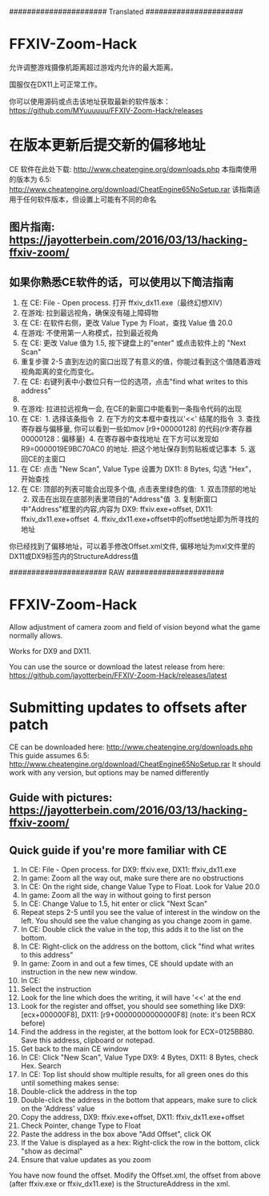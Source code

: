 ######################  Translated  ######################

# FFXIV-Zoom-Hack
允许调整游戏摄像机距离超过游戏内允许的最大距离。

国服仅在DX11上可正常工作。

你可以使用源码或点击该地址获取最新的软件版本：https://github.com/MYuuuuuu/FFXIV-Zoom-Hack/releases

# 在版本更新后提交新的偏移地址
CE 软件在此处下载: http://www.cheatengine.org/downloads.php
本指南使用的版本为 6.5: http://www.cheatengine.org/download/CheatEngine65NoSetup.rar
该指南适用于任何软件版本，但设置上可能有不同的命名

## 图片指南: https://jayotterbein.com/2016/03/13/hacking-ffxiv-zoom/

## 如果你熟悉CE软件的话，可以使用以下简洁指南
1. 在 CE: File - Open process.  打开 ffxiv_dx11.exe（最终幻想XIV）
2. 在游戏: 拉到最远视角，确保没有碰上障碍物
3. 在 CE: 在软件右侧，更改 Value Type 为 Float，查找 Value 值 20.0
4. 在游戏: 不使用第一人称模式，拉到最近视角
5. 在 CE: 更改 Value 值为 1.5, 按下键盘上的"enter" 或点击软件上的 "Next Scan"
6. 重复步骤 2-5 直到左边的窗口出现了有意义的值，你能过看到这个值随着游戏视角距离的变化而变化。 
7. 在 CE: 右键列表中小数位只有一位的选项，点击"find what writes to this address"
8. 
9. 在游戏: 拉进拉远视角一会, 在CE的新窗口中能看到一条指令代码的出现
10. 在 CE:
  1. 选择该条指令
  2. 在下方的文本框中查找以'<<' 结尾的指令
  3. 查找寄存器与偏移量, 你可以看到一些如mov [r9+00000128] 的代码(r9:寄存器 00000128：偏移量)
  4. 在寄存器中查找地址 在下方可以发现如 R9=0000019E9BC70AC0 的地址.  把这个地址保存到剪贴板或记事本
  5. 返回CE的主窗口
11. 在 CE: 点击 "New Scan", Value Type 设置为  DX11: 8 Bytes, 勾选 "Hex"，开始查找
12. 在 CE: 顶部的列表可能会出现多个值, 点击表里绿色的值:
  1. 双击顶部的地址
  2. 双击在出现在底部列表里项目的"Address"值
  3. 复制新窗口中"Address"框里的内容,内容为 DX9: ffxiv.exe+offset, DX11: ffxiv_dx11.exe+offset
  4. ffxiv_dx11.exe+offset中的offset地址即为所寻找的地址

你已经找到了偏移地址，可以着手修改Offset.xml文件, 偏移地址为mxl文件里的DX11或DX9标签内的StructureAddress值
 
######################  RAW  ######################
 
# FFXIV-Zoom-Hack
Allow adjustment of camera zoom and field of vision beyond what the game normally allows.
 
Works for DX9 and DX11.

You can use the source or download the latest release from here: https://github.com/jayotterbein/FFXIV-Zoom-Hack/releases/latest

# Submitting updates to offsets after patch
CE can be downloaded here: http://www.cheatengine.org/downloads.php
This guide assumes 6.5: http://www.cheatengine.org/download/CheatEngine65NoSetup.rar
It should work with any version, but options may be named differently

## Guide with pictures: https://jayotterbein.com/2016/03/13/hacking-ffxiv-zoom/

## Quick guide if you're more familiar with CE
1. In CE: File - Open process.  for DX9: ffxiv.exe, DX11: ffxiv_dx11.exe
2. In game: Zoom all the way out, make sure there are no obstructions
3. In CE: On the right side, change Value Type to Float.  Look for Value 20.0
4. In game: Zoom all the way in without going to first person
5. In CE: Change Value to 1.5, hit enter or click "Next Scan"
6. Repeat steps 2-5 until you see the value of interest in the window on the left.  You should see the value changing as you change zoom in game.
7. In CE: Double click the value in the top, this adds it to the list on the bottom.
8. In CE: Right-click on the address on the bottom, click "find what writes to this address"
9. In game: Zoom in and out a few times, CE should update with an instruction in the new new window.
10. In CE:
  1. Select the instruction
  2. Look for the line which does the writing, it will have '<<' at the end
  3. Look for the register and offset, you should see something like DX9: [ecx+000000F8], DX11: [r9+00000000000000F8] (note: it's been RCX before)
  4. Find the address in the register, at the bottom look for ECX=0125BB80.  Save this address, clipboard or notepad.
  5. Get back to the main CE window
11. In CE: Click "New Scan", Value Type DX9: 4 Bytes, DX11: 8 Bytes, check Hex.  Search
12. In CE: Top list should show multiple results, for all green ones do this until something makes sense:
  1. Double-click the address in the top
  2. Double-click the address in the bottom that appears, make sure to click on the 'Address' value
  3. Copy the address, DX9: ffxiv.exe+offset, DX11: ffxiv_dx11.exe+offset
  4. Check Pointer, change Type to Float
  5. Paste the address in the box above "Add Offset", click OK
  6. If the Value is displayed as a hex: Right-click the row in the bottom, click "show as decimal"
  7. Ensure that value updates as you zoom

You have now found the offset.  Modify the Offset.xml, the offset from above (after ffxiv.exe or ffxiv_dx11.exe)
is the StructureAddress in the xml.
